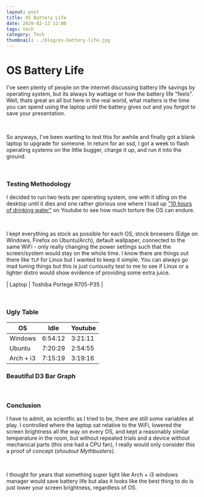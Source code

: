 ```yaml
---
layout: post
title: OS Battery Life 
date: 2020-02-13 12:00
tags: tech
category: Tech
thumbnail: ../blog/os-battery-life.jpg
---
```



# OS Battery Life
I've seen plenty of people on the internet discussing battery life savings by operating system, but its always by wattage or how the battery life "feels". Well, thats great an all but here in the real world, what matters is the time you can spend using the laptop until the battery gives out and you forgot to save your presentation.

<br>

So anyways, I've been wanting to test this for awhile and finally got a blank laptop to upgrade for someone. In return for an ssd, I got a week to flash operating systems on the little bugger, charge it up, and run it into the ground.

<br>

### Testing Methodology

I decided to run two tests per operating system, one with it idling on the desktop until it dies and one rather glorious one where I load up ["10 hours of drinking water"](https://www.youtube.com/watch?v=-EZr-JdzeoI) on Youtube to see how much torture the OS can endure.

<br>

I kept everything as stock as possible for each OS, stock browsers (Edge on Windows, Firefox on Ubuntu/Arch), default wallpaper, connected to the same WiFi - only really changing the power settings such that the screen/system would stay on the whole time. I know there are things out there like `TLP` for Linux but I wanted to keep it simple. You can always go mad tuning things but this is just curiousity test to me to see if Linux or a lighter distro would show evidence of providing some extra juice.

| Laptop | Toshiba Portege R705-P35 |

<br>

### Ugly Table

| OS | Idle | Youtube |
| ---- | ---- | ------- |
| Windows | 6:54:12 | 3:21:11 |
| Ubuntu | 7:20:29 | 2:54:55 |
| Arch + i3 | 7:15:19 | 3:19:16 |


### Beautiful D3 Bar Graph
<script src="//d3js.org/d3.v4.min.js"></script>
<div id="time-chart" style="margin: 0 auto; overflow-x: scroll;"></div>
<script>
var data = [{ "opersys": "Arch + i3 (Youtube)", "time": 3.32, "color": "#168fcb"}, { "opersys": "Arch + i3 (Idle)", "time": 7.25, "color": "#168fcb" }, { "opersys": "Ubuntu (YouTube)", "time": 2.92, "color": "#d84614" }, { "opersys": "Ubuntu (Idle)", "time": 7.33, "color": "#d84614" }, { "opersys": "Windows (YouTube)", "time": 3.35, "color": "#66ccfd" }, { "opersys": "Windows (Idle)", "time": 6.92, "color": "#66ccfd" }];
var margin = { top: 20, right: 20, bottom: 60, left: 160 },
    width = 960 - margin.left - margin.right,
    height = 600 - margin.top - margin.bottom;
var y = d3.scaleBand()
    .range([height, 0])
    .padding(0.1);
var x = d3.scaleLinear()
    .range([0, width]);
var svg = d3.select("#time-chart").append("svg")
    .attr("width", width + margin.left + margin.right)
    .attr("height", height + margin.top + margin.bottom)
    .append("g")
    .attr("transform", "translate(" + margin.left + "," + margin.top + ")");
data.forEach(function (d) {
    d.time = +d.time;
});
x.domain([0, d3.max(data, function (d) { return d.time; })])
y.domain(data.map(function (d) { return d.opersys; }));
svg.selectAll(".bar")
    .data(data)
    .enter().append("rect")
    .attr("width", function (d) { return x(d.time); })
    .attr("y", function (d) { return y(d.opersys); })
    .attr("fill", function (d) { return d.color })
    .attr("height", y.bandwidth());
svg.append("g")
    .attr("transform", "translate(0," + height + ")")
    .call(d3.axisBottom(x));
svg.append("g")
    .call(d3.axisLeft(y));
  svg.append("text")             
      .attr("transform",
            "translate(" + (width/2) + " ," + (height + margin.top + 20) + ")")
      .style("text-anchor", "middle")
      .text("Hours");
</script>

<br>

### Conclusion
I have to admit, as scientfic as I tried to be, there are still some variables at play. I controlled where the laptop sat relative to the WiFi, lowered the screen brightness all the way on every OS, and kept a reasonably similar temperature in the room, but without repeated trials and a device without mechanical parts (this one had a CPU fan), I really would only consider this a proof of concept (*shoutout Mythbusters*).

<br>

I thought for years that something super light like Arch + i3 windows manager would save battery life but alas it looks like the best thing to do is just lower your screen brightness, regardless of OS.

<br>